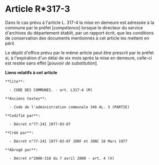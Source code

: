 # Article R*317-3

Dans le cas prévu à l'article L. 317-4 la mise en demeure est adressée à la commune par le préfet [*compétence*] lorsque le
directeur du service d'archives du département établit, par un rapport écrit, que les conditions de conservation des
documents mentionnés à cet article les mettent en péril.

Le dépôt d'office prévu par le même article peut être prescrit par le préfet si, à l'expiration d'un délai de six mois après
la mise en demeure, celle-ci est restée sans effet [*pouvoir de substitution*].

**Liens relatifs à cet article**

	**Cite**:

	  - CODE DES COMMUNES. - art. L317-4 (M)

	**Anciens textes**:

	  - Code de l'administration communale 340 AL. 3 (PARTIE)

	**Codifié par**:

	  - Décret n°77-241 1977-03-07

	**Créé par**:

	  - Décret n°77-241 1977-03-07 JORF et JONC 18 Mars 1977

	**Abrogé par**:

	  - Décret n°2000-318 du 7 avril 2000 - art. 4 (V)
